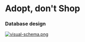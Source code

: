 # Adopt, don't Shop

### Database design
[![visual-schema.png](https://i.postimg.cc/0ywZgQ1W/visual-schema.png)](https://postimg.cc/3k32m3Rm)
